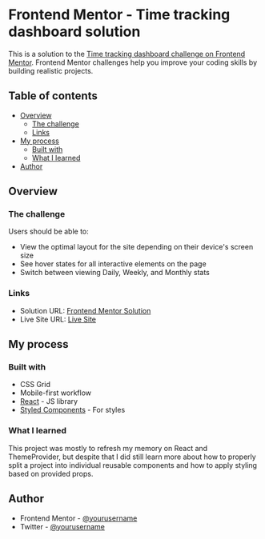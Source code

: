 # Frontend Mentor - Time tracking dashboard solution

This is a solution to the [Time tracking dashboard challenge on Frontend Mentor](https://www.frontendmentor.io/challenges/time-tracking-dashboard-UIQ7167Jw). Frontend Mentor challenges help you improve your coding skills by building realistic projects. 

## Table of contents

- [Overview](#overview)
  - [The challenge](#the-challenge)
  - [Links](#links)
- [My process](#my-process)
  - [Built with](#built-with)
  - [What I learned](#what-i-learned)
- [Author](#author)

## Overview

### The challenge

Users should be able to:

- View the optimal layout for the site depending on their device's screen size
- See hover states for all interactive elements on the page
- Switch between viewing Daily, Weekly, and Monthly stats

### Links

- Solution URL: [Frontend Mentor Solution](https://your-solution-url.com)
- Live Site URL: [Live Site](https://your-live-site-url.com)

## My process

### Built with

- CSS Grid
- Mobile-first workflow
- [React](https://reactjs.org/) - JS library
- [Styled Components](https://styled-components.com/) - For styles

### What I learned

This project was mostly to refresh my memory on React and ThemeProvider, but despite that I did still learn more about how to properly split a project into individual reusable components and how to apply styling based on provided props.

## Author

- Frontend Mentor - [@yourusername](https://www.frontendmentor.io/profile/senatrius)
- Twitter - [@yourusername](https://www.twitter.com/senatriusone)
